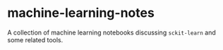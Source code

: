 # machine-learning-notes

A collection of machine learning notebooks discussing `sckit-learn` and some related tools.
